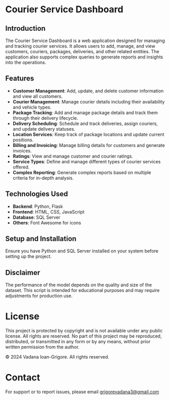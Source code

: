 # Courier Service Dashboard

## Introduction
The Courier Service Dashboard is a web application designed for managing and tracking courier services. It allows users to add, manage, and view customers, couriers, packages, deliveries, and other related entities. The application also supports complex queries to generate reports and insights into the operations.

## Features
- **Customer Management**: Add, update, and delete customer information and view all customers.
- **Courier Management**: Manage courier details including their availability and vehicle types.
- **Package Tracking**: Add and manage package details and track them through their delivery lifecycle.
- **Delivery Scheduling**: Schedule and track deliveries, assign couriers, and update delivery statuses.
- **Location Services**: Keep track of package locations and update current positions.
- **Billing and Invoicing**: Manage billing details for customers and generate invoices.
- **Ratings**: View and manage customer and courier ratings.
- **Service Types**: Define and manage different types of courier services offered.
- **Complex Reporting**: Generate complex reports based on multiple criteria for in-depth analysis.

## Technologies Used
- **Backend**: Python, Flask
- **Frontend**: HTML, CSS, JavaScript
- **Database**: SQL Server
- **Others**: Font Awesome for icons

## Setup and Installation
Ensure you have Python and SQL Server installed on your system before setting up the project.

## Disclaimer
The performance of the model depends on the quality and size of the dataset. This script is intended for educational purposes and may require adjustments for production use.

# License
This project is protected by copyright and is not available under any public license. All rights are reserved. No part of this project may be reproduced, distributed, or transmitted in any form or by any means, without prior written permission from the author.

© 2024 Vadana Ioan-Grigore. All rights reserved.

# Contact
For support or to report issues, please email grigorevadana3@gmail.com
